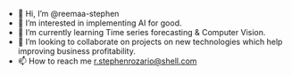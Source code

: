- 👋 Hi, I’m @reemaa-stephen
- 👀 I’m interested in implementing AI for good.
- 🌱 I’m currently learning Time series forecasting & Computer Vision.
- 💞️ I’m looking to collaborate on projects on new technologies which help improving business profitability.
- 📫 How to reach me r.stephenrozario@shell.com

<!---
reemaa-stephen/reemaa-stephen is a ✨ special ✨ repository because its `README.md` (this file) appears on your GitHub profile.
You can click the Preview link to take a look at your changes.
--->

